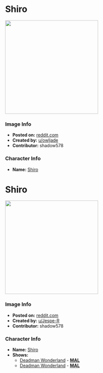 # Shiro

<img src="https://raw.githubusercontent.com/shadow578/Project-Padoru/master/Padoru/senko-san-shiro.png" height="300">

### Image Info
* **Posted on:**     [reddit.com](https://www.reddit.com/r/Padoru/comments/d0k128/shiro_padoru/)
* **Created by:**    [u/owljade](https://github.com/shadow578/Project-Padoru/blob/master/table-of-contents/creators/uowljade.md)
* **Contributor:**   shadow578

### Character Info
* **Name:**   [Shiro](https://myanimelist.net/character/167062)


# Shiro

<img src="https://raw.githubusercontent.com/shadow578/Project-Padoru/master/Padoru/U_Jespe-R/deadman-wonderland-shiro.png" height="300">

### Image Info
* **Posted on:**     [reddit.com](https://www.reddit.com/r/Padoru/comments/fxcruj/daily_padoru_99_shiro_deadman_wonderland/)
* **Created by:**    [u/Jespe-R](https://github.com/shadow578/Project-Padoru/blob/master/table-of-contents/creators/uJespeR.md)
* **Contributor:**   shadow578

### Character Info
* **Name:**   [Shiro](https://myanimelist.net/character/8631)
* **Shows:**
  * [Deadman Wonderland](https://github.com/shadow578/Project-Padoru/blob/master/table-of-contents/shows/DeadmanWonderland.md) - [__MAL__](https://myanimelist.net/anime/6880/Deadman_Wonderland)
  * [Deadman Wonderland](https://github.com/shadow578/Project-Padoru/blob/master/table-of-contents/shows/DeadmanWonderland.md) - [__MAL__](https://myanimelist.net/manga/3986/Deadman_Wonderland)



